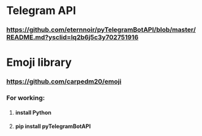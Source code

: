 # Telegram API
### https://github.com/eternnoir/pyTelegramBotAPI/blob/master/README.md?ysclid=lq2b6j5c3y702751916
# Emoji library 
### https://github.com/carpedm20/emoji

### For working:

1. #### install Python
2. #### pip install pyTelegramBotAPI
